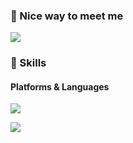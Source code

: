 ### 🤞 Nice way to meet me
<p>
  <a href="https://myinfo503.tistory.com/" target="_blank"><img src="https://img.shields.io/badge/Tech_Blog-DD0B78?style=flat-square&logo=GitHub%20Sponsors&logoColor=white"/></a>

### 💪 Skills
#### Platforms & Languages
<p>
  <img src="https://img.shields.io/badge/Java-007396?style=flat-square&logo=Java&logoColor=white"/>
</p>

<img src="https://capsulerender.vercel.app/api?text=Hello%World!type=slice
  &color=auto&customColorList=0,2,2,5,30&
  height=300&section=header&text=capsule%20render&fontSize=90" />

